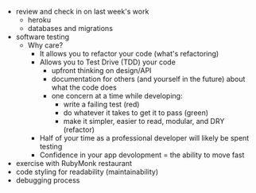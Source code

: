 - review and check in on last week's work
  - heroku
  - databases and migrations
- software testing
  - Why care?
    - It allows you to refactor your code (what's refactoring)
    - Allows you to Test Drive (TDD) your code
      - upfront thinking on design/API
      - documentation for others (and yourself in the future) about what the code does
      - one concern at a time while developing: 
        - write a failing test (red)
        - do whatever it takes to get it to pass (green)
        - make it simpler, easier to read, modular, and DRY (refactor)
    - Half of your time as a professional developer will likely be spent testing
    - Confidence in your app devolopment = the ability to move fast
- exercise with RubyMonk restaurant
- code styling for readability (maintainability)
- debugging process
